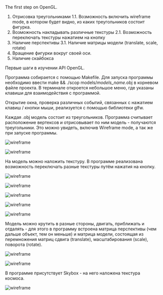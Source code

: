 The first step on OpenGL.


1. Отрисовка треугольниками
1.1. Возможность включить wireframe mode, в котором будет видно, из каких треугольников состоит фигурка.
2. Возможность накладывать различные текстуры
2.1. Возможность переключать текстуры нажатием на кнопку
3. Наличие перспективы
3.1. Наличие матрицы модели (translate, scale, rotate)
4. Вращение фигурки вокруг своей оси.
5. Наличие скайбокса

Первые шаги в изучении API OpenGL.

Программа собирается с помощью Makefile. Для запуска программы необходимо ввести make && ./scop models/*models_name*.obj в корневом файле проекта. В терминале откроется небольшое меню, где указаны клавиши для взаимодействия с программой.

Открытие окна, проверка различных событий, связанных с нажатием клавиш / кнопки мыши, реализуется с помощью библиотеки glfw.

Каждая .obj модель состоит из треугольников. Программа считывает расположение вертексов и отрисовывает по ним модель - получаются треугольники. Это можно увидеть, включив Wireframe mode, а так же при запуске программы. 

![wireframe](https://github.com/rimargri/Scop/raw/master/screenshots/wireframe_mode.png)

![wireframe](https://github.com/rimargri/Scop/raw/master/screenshots/wireframe_dog.png)

На модель можно наложить текстуру. В программе реализована возможность переключать разные текстуры путём нажатия на кнопку.

![wireframe](https://github.com/rimargri/Scop/raw/master/screenshots/texture_1.png)

![wireframe](https://github.com/rimargri/Scop/raw/master/screenshots/texture_2.png)

![wireframe](https://github.com/rimargri/Scop/raw/master/screenshots/texture_3.png)

![wireframe](https://github.com/rimargri/Scop/raw/master/screenshots/texture_4.png)

![wireframe](https://github.com/rimargri/Scop/raw/master/screenshots/texture_5.png)

Модель можно крутить в разные стороны, двигать, приближать и отдалять - для этого в программу встроена матрица перспективы (чем дальше объект, тем он меньше) и матрица модели, состоящая из перемножения матриц сдвига (translate), масштабирования (scale), поворота (rotate).

![wireframe](https://github.com/rimargri/Scop/raw/master/screenshots/rotate.png)

![wireframe](https://github.com/rimargri/Scop/raw/master/screenshots/scale.png)

В программе присутствует Skybox - на него наложена текстура космоса.

![wireframe](https://github.com/rimargri/Scop/raw/master/screenshots/skybox.png)

